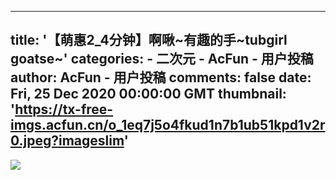 
---
title: '【萌惠2_4分钟】啊啾~有趣的手~tubgirl goatse~'
categories: 
    - 二次元
    - AcFun - 用户投稿
author: AcFun - 用户投稿
comments: false
date: Fri, 25 Dec 2020 00:00:00 GMT
thumbnail: 'https://tx-free-imgs.acfun.cn/o_1eq7j5o4fkud1n7b1ub51kpd1v2r0.jpeg?imageslim'
---

<div>   
<img src="https://tx-free-imgs.acfun.cn/o_1eq7j5o4fkud1n7b1ub51kpd1v2r0.jpeg?imageslim" referrerpolicy="no-referrer">  
</div>
            